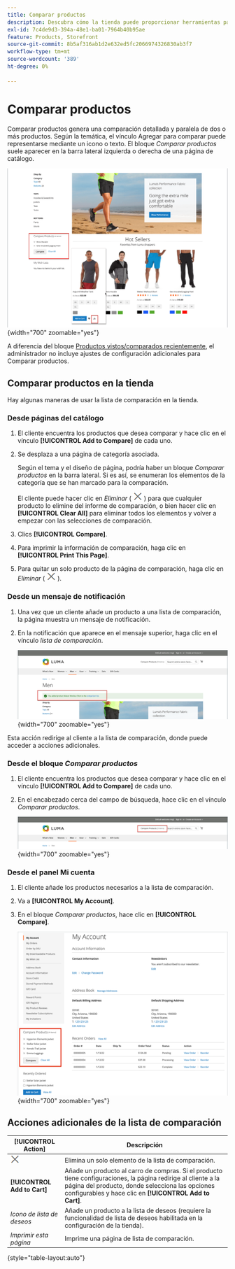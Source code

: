 ```yaml
---
title: Comparar productos
description: Descubra cómo la tienda puede proporcionar herramientas para que los clientes comparen productos para tomar decisiones de compra más informadas.
exl-id: 7c4de9d3-394a-48e1-ba01-7964b40b95ae
feature: Products, Storefront
source-git-commit: 8b5af316ab1d2e632ed5fc2066974326830ab3f7
workflow-type: tm+mt
source-wordcount: '389'
ht-degree: 0%

---
```


# Comparar productos

Comparar productos genera una comparación detallada y paralela de dos o más productos. Según la temática, el vínculo Agregar para comparar puede representarse mediante un icono o texto. El bloque _Comparar productos_ suele aparecer en la barra lateral izquierda o derecha de una página de catálogo.

![Ejemplo de tienda - lista de comparación](./assets/storefront-comparison-list.png){width="700" zoomable="yes"}

A diferencia del bloque [Productos vistos/comparados recientemente](products-viewed-compared.md), el administrador no incluye ajustes de configuración adicionales para Comparar productos.

## Comparar productos en la tienda

Hay algunas maneras de usar la lista de comparación en la tienda.

### Desde páginas del catálogo

1. El cliente encuentra los productos que desea comparar y hace clic en el vínculo **[!UICONTROL Add to Compare]** de cada uno.

1. Se desplaza a una página de categoría asociada.

   Según el tema y el diseño de página, podría haber un bloque _Comparar productos_ en la barra lateral. Si es así, se enumeran los elementos de la categoría que se han marcado para la comparación.

   El cliente puede hacer clic en _Eliminar_ ( ![Eliminar icono](../assets/icon-delete-x.png) ) para que cualquier producto lo elimine del informe de comparación, o bien hacer clic en **[!UICONTROL Clear All]** para eliminar todos los elementos y volver a empezar con las selecciones de comparación.

1. Clics **[!UICONTROL Compare]**.

1. Para imprimir la información de comparación, haga clic en **[!UICONTROL Print This Page]**.

1. Para quitar un solo producto de la página de comparación, haga clic en _Eliminar_ ( ![Icono Eliminar](../assets/icon-delete-x.png) ).

### Desde un mensaje de notificación

1. Una vez que un cliente añade un producto a una lista de comparación, la página muestra un mensaje de notificación.

1. En la notificación que aparece en el mensaje superior, haga clic en el vínculo _lista de comparación_.

   ![Comparar notificación de productos](./assets/notification-comparison-list.png){width="700" zoomable="yes"}

Esta acción redirige al cliente a la lista de comparación, donde puede acceder a acciones adicionales.

### Desde el bloque _Comparar productos_

1. El cliente encuentra los productos que desea comparar y hace clic en el vínculo **[!UICONTROL Add to Compare]** de cada uno.

1. En el encabezado cerca del campo de búsqueda, hace clic en el vínculo _Comparar productos_.

   ![Comparar encabezado de productos](./assets/compare-products-header.png){width="700" zoomable="yes"}

### Desde el panel Mi cuenta

1. El cliente añade los productos necesarios a la lista de comparación.

1. Va a **[!UICONTROL My Account]**.

1. En el bloque _Comparar productos_, hace clic en **[!UICONTROL Compare]**.

   ![Comparar el bloque de productos en el panel de cuentas de clientes](./assets/my-account-compare-block.png){width="700" zoomable="yes"}

## Acciones adicionales de la lista de comparación

| [!UICONTROL Action] | Descripción |
|------|-----------|
| ![Icono Eliminar](../assets/icon-delete-x.png) | Elimina un solo elemento de la lista de comparación. |
| **[!UICONTROL Add to Cart]** | Añade un producto al carro de compras. Si el producto tiene configuraciones, la página redirige al cliente a la página del producto, donde selecciona las opciones configurables y hace clic en **[!UICONTROL Add to Cart]**. |
| _Icono de lista de deseos_ | Añade un producto a la lista de deseos (requiere la funcionalidad de lista de deseos habilitada en la configuración de la tienda). |
| _Imprimir esta página_ | Imprime una página de lista de comparación. |

{style="table-layout:auto"}
